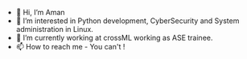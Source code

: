 - 👋 Hi, I’m Aman
- 👀 I’m interested in Python development, CyberSecurity and System administration in Linux.
- 🌱 I’m currently working at crossML working as ASE trainee.
- 📫 How to reach me - You can't !

<!---
amanshitta-crossml/amanshitta-crossml is a ✨ special ✨ repository because its `README.md` (this file) appears on your GitHub profile.
You can click the Preview link to take a look at your changes.
--->
